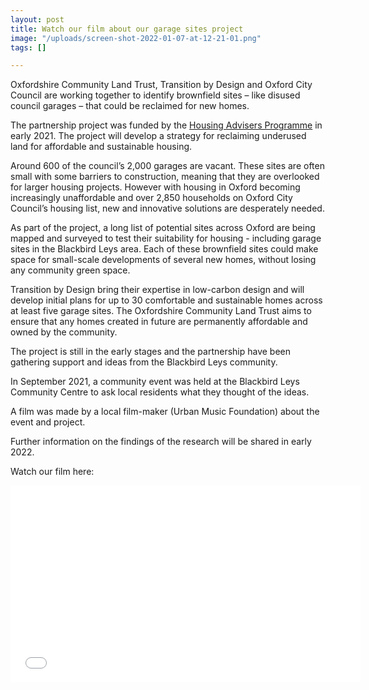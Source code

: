 ```yaml
---
layout: post
title: Watch our film about our garage sites project
image: "/uploads/screen-shot-2022-01-07-at-12-21-01.png"
tags: []

---
```

Oxfordshire Community Land Trust, Transition by Design and Oxford City Council are working together to identify brownfield sites – like disused council garages – that could be reclaimed for new homes.

The partnership project was funded by the [Housing Advisers Programme](https://www.local.gov.uk/housingadvisersprogramme) in early 2021. The project will develop a strategy for reclaiming underused land for affordable and sustainable housing.

Around 600 of the council’s 2,000 garages are vacant. These sites are often small with some barriers to construction, meaning that they are overlooked for larger housing projects. However with housing in Oxford becoming increasingly unaffordable and over 2,850 households on Oxford City Council’s housing list, new and innovative solutions are desperately needed.

As part of the project, a long list of potential sites across Oxford are being mapped and surveyed to test their suitability for housing - including garage sites in the Blackbird Leys area. Each of these brownfield sites could make space for small-scale developments of several new homes, without losing any community green space.

Transition by Design bring their expertise in low-carbon design and will develop initial plans for up to 30 comfortable and sustainable homes across at least five garage sites. The Oxfordshire Community Land Trust aims to ensure that any homes created in future are permanently affordable and owned by the community.

The project is still in the early stages and the partnership have been gathering support and ideas from the Blackbird Leys community.

In September 2021, a community event was held at the Blackbird Leys Community Centre to ask local residents what they thought of the ideas.

A film was made by a local film-maker (Urban Music Foundation) about the event and project.

Further information on the findings of the research will be shared in early 2022.

Watch our film here:

<iframe width="560" height="315" src="[https://www.youtube.com/embed/xUMjnENGC5Q](https://www.youtube.com/embed/xUMjnENGC5Q "https://www.youtube.com/embed/xUMjnENGC5Q")" title="YouTube video player" frameborder="0" allow="accelerometer; autoplay; clipboard-write; encrypted-media; gyroscope; picture-in-picture" allowfullscreen></iframe>